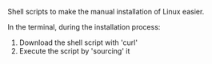 Shell scripts to make the manual installation of Linux easier.

In the terminal, during the installation process:

1. Download the shell script with 'curl'
1. Execute the script by 'sourcing' it
